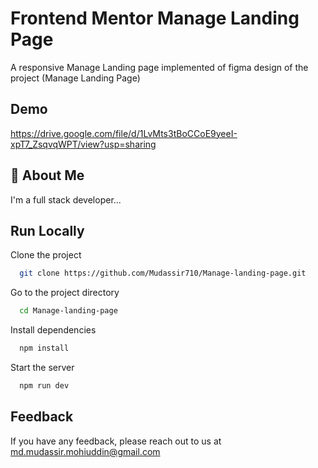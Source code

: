 
# Frontend Mentor Manage Landing Page

A responsive Manage Landing page implemented of figma design of the project (Manage Landing Page)



## Demo

https://drive.google.com/file/d/1LvMts3tBoCCoE9yeeI-xpT7_ZsqvqWPT/view?usp=sharing


## 🚀 About Me
I'm a full stack developer...


## Run Locally

Clone the project

```bash
  git clone https://github.com/Mudassir710/Manage-landing-page.git
```

Go to the project directory

```bash
  cd Manage-landing-page
```

Install dependencies

```bash
  npm install
```

Start the server

```bash
  npm run dev
```


## Feedback

If you have any feedback, please reach out to us at md.mudassir.mohiuddin@gmail.com

